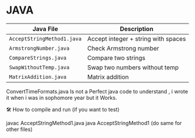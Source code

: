 # JAVA

| Java File                  | Description                         |
| -------------------------- | ----------------------------------- |
| `AcceptStringMethod1.java` | Accept integer + string with spaces |
| `ArmstrongNumber.java`     | Check Armstrong number              |
| `CompareStrings.java`      | Compare two strings                 |
| `SwapWithoutTemp.java`     | Swap two numbers without temp       |
| `MatrixAddition.java`      | Matrix addition                     |


ConvertTimeFormats.java Is not a Perfect java code to understand , i wrote it when i was in sophomore year but it Works.

🛠️ How to compile and run (if you want to test)

javac AcceptStringMethod1.java
java AcceptStringMethod1
(do same for other files)
